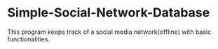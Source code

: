 # Simple-Social-Network-Database
This program keeps track of a social media network(offline) with basic functionalities.
